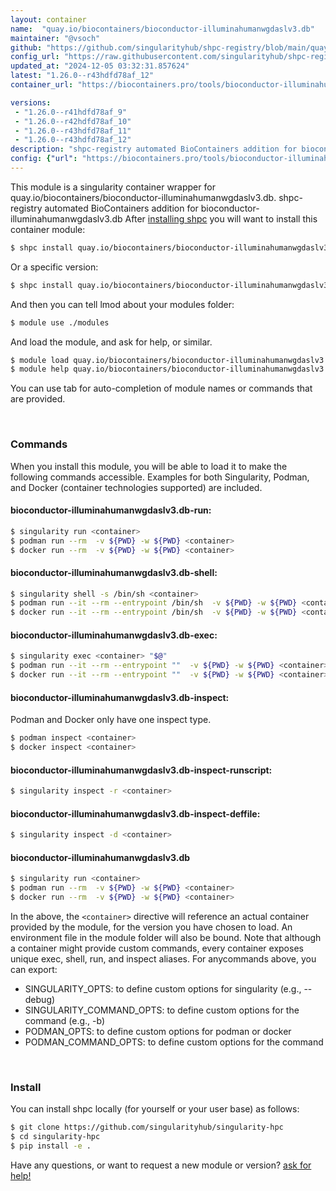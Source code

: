 ```yaml
---
layout: container
name:  "quay.io/biocontainers/bioconductor-illuminahumanwgdaslv3.db"
maintainer: "@vsoch"
github: "https://github.com/singularityhub/shpc-registry/blob/main/quay.io/biocontainers/bioconductor-illuminahumanwgdaslv3.db/container.yaml"
config_url: "https://raw.githubusercontent.com/singularityhub/shpc-registry/main/quay.io/biocontainers/bioconductor-illuminahumanwgdaslv3.db/container.yaml"
updated_at: "2024-12-05 03:32:31.857624"
latest: "1.26.0--r43hdfd78af_12"
container_url: "https://biocontainers.pro/tools/bioconductor-illuminahumanwgdaslv3.db"

versions:
 - "1.26.0--r41hdfd78af_9"
 - "1.26.0--r42hdfd78af_10"
 - "1.26.0--r43hdfd78af_11"
 - "1.26.0--r43hdfd78af_12"
description: "shpc-registry automated BioContainers addition for bioconductor-illuminahumanwgdaslv3.db"
config: {"url": "https://biocontainers.pro/tools/bioconductor-illuminahumanwgdaslv3.db", "maintainer": "@vsoch", "description": "shpc-registry automated BioContainers addition for bioconductor-illuminahumanwgdaslv3.db", "latest": {"1.26.0--r43hdfd78af_12": "sha256:9add51dc1571386d9eeef3fe1bca8164364ecae1dd7559ce26cb6597f79aae8b"}, "tags": {"1.26.0--r41hdfd78af_9": "sha256:223013993b0982d70a57e1dedad98a1d81da8234a25692ac89584992db3e5da9", "1.26.0--r42hdfd78af_10": "sha256:55202f938f913c53d0a24b83c0cfa5521482cac117dd2ba4c0e4301c63d9a5ce", "1.26.0--r43hdfd78af_11": "sha256:9b257b50b8bece0d58d42496cc712ebb4d0291faff764b27a39d2a9fe612c33c", "1.26.0--r43hdfd78af_12": "sha256:9add51dc1571386d9eeef3fe1bca8164364ecae1dd7559ce26cb6597f79aae8b"}, "docker": "quay.io/biocontainers/bioconductor-illuminahumanwgdaslv3.db"}
---
```


This module is a singularity container wrapper for quay.io/biocontainers/bioconductor-illuminahumanwgdaslv3.db.
shpc-registry automated BioContainers addition for bioconductor-illuminahumanwgdaslv3.db
After [installing shpc](#install) you will want to install this container module:


```bash
$ shpc install quay.io/biocontainers/bioconductor-illuminahumanwgdaslv3.db
```

Or a specific version:

```bash
$ shpc install quay.io/biocontainers/bioconductor-illuminahumanwgdaslv3.db:1.26.0--r43hdfd78af_12
```

And then you can tell lmod about your modules folder:

```bash
$ module use ./modules
```

And load the module, and ask for help, or similar.

```bash
$ module load quay.io/biocontainers/bioconductor-illuminahumanwgdaslv3.db/1.26.0--r43hdfd78af_12
$ module help quay.io/biocontainers/bioconductor-illuminahumanwgdaslv3.db/1.26.0--r43hdfd78af_12
```

You can use tab for auto-completion of module names or commands that are provided.

<br>

### Commands

When you install this module, you will be able to load it to make the following commands accessible.
Examples for both Singularity, Podman, and Docker (container technologies supported) are included.

#### bioconductor-illuminahumanwgdaslv3.db-run:

```bash
$ singularity run <container>
$ podman run --rm  -v ${PWD} -w ${PWD} <container>
$ docker run --rm  -v ${PWD} -w ${PWD} <container>
```

#### bioconductor-illuminahumanwgdaslv3.db-shell:

```bash
$ singularity shell -s /bin/sh <container>
$ podman run --it --rm --entrypoint /bin/sh  -v ${PWD} -w ${PWD} <container>
$ docker run --it --rm --entrypoint /bin/sh  -v ${PWD} -w ${PWD} <container>
```

#### bioconductor-illuminahumanwgdaslv3.db-exec:

```bash
$ singularity exec <container> "$@"
$ podman run --it --rm --entrypoint ""  -v ${PWD} -w ${PWD} <container> "$@"
$ docker run --it --rm --entrypoint ""  -v ${PWD} -w ${PWD} <container> "$@"
```

#### bioconductor-illuminahumanwgdaslv3.db-inspect:

Podman and Docker only have one inspect type.

```bash
$ podman inspect <container>
$ docker inspect <container>
```

#### bioconductor-illuminahumanwgdaslv3.db-inspect-runscript:

```bash
$ singularity inspect -r <container>
```

#### bioconductor-illuminahumanwgdaslv3.db-inspect-deffile:

```bash
$ singularity inspect -d <container>
```



#### bioconductor-illuminahumanwgdaslv3.db

```bash
$ singularity run <container>
$ podman run --rm  -v ${PWD} -w ${PWD} <container>
$ docker run --rm  -v ${PWD} -w ${PWD} <container>
```


In the above, the `<container>` directive will reference an actual container provided
by the module, for the version you have chosen to load. An environment file in the
module folder will also be bound. Note that although a container
might provide custom commands, every container exposes unique exec, shell, run, and
inspect aliases. For anycommands above, you can export:

 - SINGULARITY_OPTS: to define custom options for singularity (e.g., --debug)
 - SINGULARITY_COMMAND_OPTS: to define custom options for the command (e.g., -b)
 - PODMAN_OPTS: to define custom options for podman or docker
 - PODMAN_COMMAND_OPTS: to define custom options for the command

<br>

### Install

You can install shpc locally (for yourself or your user base) as follows:

```bash
$ git clone https://github.com/singularityhub/singularity-hpc
$ cd singularity-hpc
$ pip install -e .
```

Have any questions, or want to request a new module or version? [ask for help!](https://github.com/singularityhub/singularity-hpc/issues)